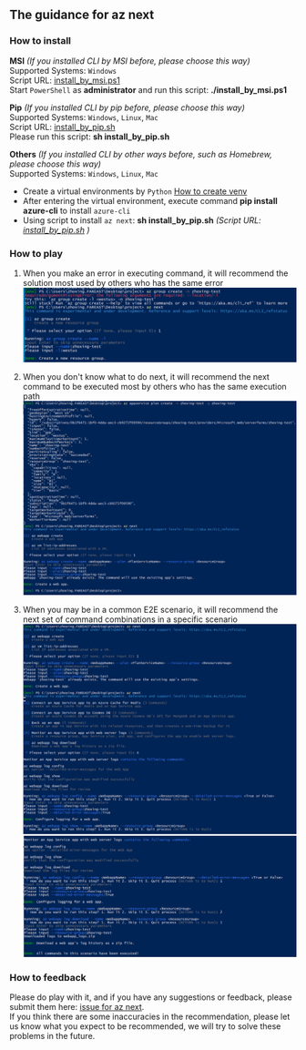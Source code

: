## The guidance for az next

### How to install

**MSI** *(If you installed CLI by MSI before, please choose this way)* <br/>
Supported Systems: `Windows` <br/>
Script URL: [install_by_msi.ps1](https://clirecommendation.blob.core.windows.net/package/install_by_msi.ps1) <br/>
Start `PowerShell` as **administrator** and run this script: **./install_by_msi.ps1** <br/>

**Pip** *(If you installed CLI by pip before, please choose this way)* <br/>
Supported Systems: `Windows`, `Linux`, `Mac` <br/>
Script URL: [install_by_pip.sh](https://clirecommendation.blob.core.windows.net/package/install_by_pip.sh) <br/>
Please run this script: **sh install_by_pip.sh**

**Others** *(If you installed CLI by other ways before, such as Homebrew, please choose this way)* <br/>
Supported Systems: `Windows`, `Linux`, `Mac` <br/>
- Create a virtual environments by `Python` [How to create venv](https://docs.python.org/3/tutorial/venv.html) <br/>
- After entering the virtual environment, execute command **pip install azure-cli** to install `azure-cli` <br/>
- Using script to install `az next`: **sh install_by_pip.sh** *(Script URL: [install_by_pip.sh](https://clirecommendation.blob.core.windows.net/package/install_by_pip.sh) )* <br/>

### How to play

1. When you make an error in executing command, it will recommend the solution most used by others who has the same error
![avatar](https://github.com/zhoxing-ms/image/blob/master/Screenshot%202021-01-06%20223136.png)

2. When you don't know what to do next, it will recommend the next command to be executed most by others who has the same execution path
![avatar](https://github.com/zhoxing-ms/image/blob/master/Screenshot%202021-01-06%20223705.png)

3. When you may be in a common E2E scenario, it will recommend the next set of command combinations in a specific scenario
![avatar](https://github.com/zhoxing-ms/image/blob/master/Screenshot%202021-01-06%20223800.png)
![avatar](https://github.com/zhoxing-ms/image/blob/master/Screenshot%202021-01-06%20223923.png)

### How to feedback
Please do play with it, and if you have any suggestions or feedback, please submit them here: [issue for az next](https://github.com/hackathon-cli-recommendation/cli-recommendation/issues). <br/>
If you think there are some inaccuracies in the recommendation, please let us know what you expect to be recommended, we will try to solve these problems in the future.
